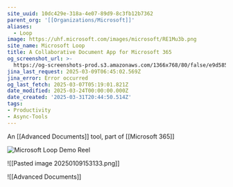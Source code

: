 ```yaml
---
site_uuid: 10dc429e-318a-4e07-89d9-8c3fb12b7362
parent_org: '[[Organizations/Microsoft]]'
aliases:
  - Loop
image: https://uhf.microsoft.com/images/microsoft/RE1Mu3b.png
site_name: Microsoft Loop
title: A Collaborative Document App for Microsoft 365
og_screenshot_url: >-
  https://og-screenshots-prod.s3.amazonaws.com/1366x768/80/false/e9d5855054048f1e4724f07e587368948a9ea7e4305876427ff65a5747ce2975.jpeg
jina_last_request: 2025-03-09T06:45:02.569Z
jina_error: Error occurred
og_last_fetch: 2025-03-07T05:19:01.821Z
date_modified: 2025-03-24T00:00:00.000Z
date_created: '2025-03-31T20:44:50.514Z'
tags:
- Productivity
- Async-Tools
---
```










An [[Advanced Documents]] tool, part of [[Microsoft 365]]

![Microsoft Loop Demo Reel](https://s7d2.scene7.com/is/content/microsoftcorp/00%20SlashmenuHd_video_en-us-0x720-3266k)

![[Pasted image 20250109153133.png]]

![[Advanced Documents]]
